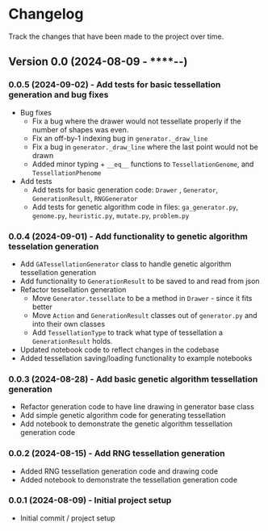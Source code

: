 # Changelog

Track the changes that have been made to the project over time.

## Version 0.0 (2024-08-09 - ****-**-**)

### 0.0.5 (2024-09-02) - Add tests for basic tessellation generation and bug fixes

- Bug fixes
    - Fix a bug where the drawer would not tessellate properly if the number of shapes
      was even.
    - Fix an off-by-1 indexing bug in `generator._draw_line`
    - Fix a bug in `generator._draw_line` where the last point would not be drawn
    - Added minor typing + `__eq__` functions to `TessellationGenome`, and
      `TessellationPhenome`
- Add tests
    - Add tests for basic generation code: `Drawer` , `Generator`, `GenerationResult`,
      `RNGGenerator`
    - Add tests for genetic algorithm code in files: `ga_generator.py`, `genome.py`,
      `heuristic.py`, `mutate.py`, `problem.py`

### 0.0.4 (2024-09-01) - Add functionality to genetic algorithm tesselation generation

- Add `GATessellationGenerator` class to handle genetic algorithm tessellation generation
- Add functionality to `GenerationResult` to be saved to and read from json
- Refactor tessellation generation
    - Move `Generator.tessellate` to be a method in `Drawer` - since it fits better
    - Move `Action` and `GenerationResult` classes out of `generator.py` and into their
      own classes
    - Add `TessellationType` to track what type of tessellation a `GenerationResult`
      holds.
- Updated notebook code to reflect changes in the codebase
- Added tessellation saving/loading functionality to example notebooks

### 0.0.3 (2024-08-28) - Add basic genetic algorithm tessellation generation

- Refactor generation code to have line drawing in generator base class
- Add simple genetic algorithm code for generating tessellation
- Add notebook to demonstrate the genetic algorithm tessellation generation code

### 0.0.2 (2024-08-15) - Add RNG tessellation generation

- Added RNG tessellation generation code and drawing code
- Added notebook to demonstrate the tessellation generation code

### 0.0.1 (2024-08-09) - Initial project setup

- Initial commit / project setup